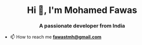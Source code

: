 <h1 align="center">Hi 👋, I'm Mohamed Fawas</h1>
<h3 align="center">A passionate developer from India</h3>


- 📫 How to reach me **fawastmh@gmail.com**

